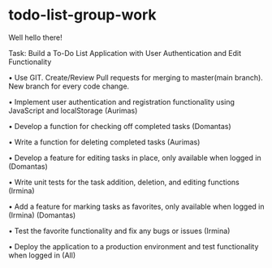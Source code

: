 # todo-list-group-work

Well hello there!

Task: Build a To-Do List Application with User Authentication and Edit Functionality

• Use GIT. Create/Review Pull requests for merging to master(main branch). New branch for every code change.

<!-- • Design the layout of the application and create wireframes (All) -- Done-->

<!-- • Write the HTML and CSS for the main page that displays tasks (Domantas) -- Done (needs comments) -->

• Implement user authentication and registration functionality using JavaScript and localStorage (Aurimas)

• Develop a function for checking off completed tasks (Domantas)

• Write a function for deleting completed tasks (Aurimas)

• Develop a feature for editing tasks in place, only available when logged in (Domantas)

• Write unit tests for the task addition, deletion, and editing functions (Irmina)

• Add a feature for marking tasks as favorites, only available when logged in (Irmina) (Domantas)

• Test the favorite functionality and fix any bugs or issues (Irmina)

• Deploy the application to a production environment and test functionality when logged in (All)
